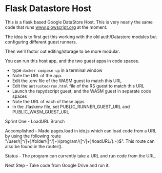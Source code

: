 # Flask Datastore Host

This is a flask based Google DataStore Host. This is very nearly the same code that runs www.glowscript.org at the moment.

The idea is to first get this working with the old auth/Datastore modules but configuring different guest runners.

Then we'll factor out editing/storage to be more modular.

You can run this host app, and the two guest apps in code spaces.

* type `docker compose up` in a terminal window
* Note the URL of the app.
* Edit the .env file of the WASM guest to match this URL
* Edit the `untrusted/run.html` file of the RS guest to match this URL
* Launch the rapydscript guest, and the WASM guest in separate code spaces
* Note the URL of each of these apps
* In the .flaskenv file, set PUBLIC_RUNNER_GUEST_URL and PUBLIC_WASM_GUEST_URL



Sprint One - LoadURL Branch

Accomplished - Made pages.load in ide.js which can load code from a URL by using the following route "/user/([^/]+)/folder/([^/]+)/program/([^/]+)/loadURL/(.+)$". This route can also be found in the router().


Status - The program can currently take a URL and run code from the URL.


Next Step - Take code from Google Drive and run it.

